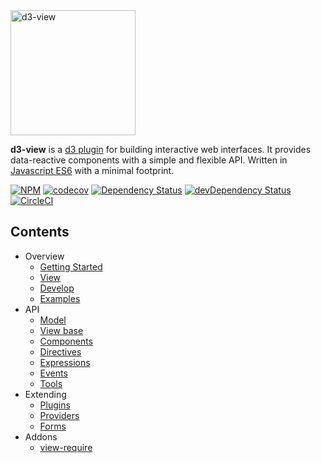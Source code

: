 <a href="https://github.com/quantmind/d3-view">
    <img src="https://fluidily-public.s3.amazonaws.com/d3-view/images/d3view.svg" alt="d3-view" width=200>
</a>

**d3-view** is a [d3 plugin](https://bost.ocks.org/mike/d3-plugin/) for building
interactive web interfaces.
It provides data-reactive components with a simple and flexible API.
Written in [Javascript ES6](/docs/develop.md) with a minimal footprint.

[![NPM](https://badge.fury.io/js/d3-view.svg)](https://www.npmjs.com/package/d3-view)
[![codecov](https://codecov.io/gh/quantmind/d3-view/branch/master/graph/badge.svg)](https://codecov.io/gh/quantmind/d3-view)
[![Dependency Status](https://david-dm.org/quantmind/d3-view.svg)](https://david-dm.org/quantmind/d3-view)
[![devDependency Status](https://david-dm.org/quantmind/d3-view/dev-status.svg)](https://david-dm.org/quantmind/d3-view#info=devDependencies)
[![CircleCI](https://circleci.com/gh/quantmind/d3-view.svg?style=svg&circle-token=f84972c3cf4e8f17d74066ead28544da990115c3)](https://circleci.com/gh/quantmind/d3-view)


## Contents

* Overview
    * [Getting Started](/website/docs/getting-started.md)
    * [View](/website/docs/view.md)
    * [Develop](/website/docs/develop.md)
    * [Examples](/website/docs/examples.md)
* API
    * [Model](/website/docs/model.md)
    * [View base](/website/docs/base.md)
    * [Components](/website/docs/component.md)
    * [Directives](/website/docs/directives.md)
    * [Expressions](/website/docs/expressions.md)
    * [Events](/website/docs/events.md)
    * [Tools](/website/docs/tools.md)
* Extending
    * [Plugins](/website/docs/plugins.md)
    * [Providers](/website/docs/providers.md)
    * [Forms](/website/docs/forms.md)
* Addons
    * [view-require](/website/docs/require.md)
